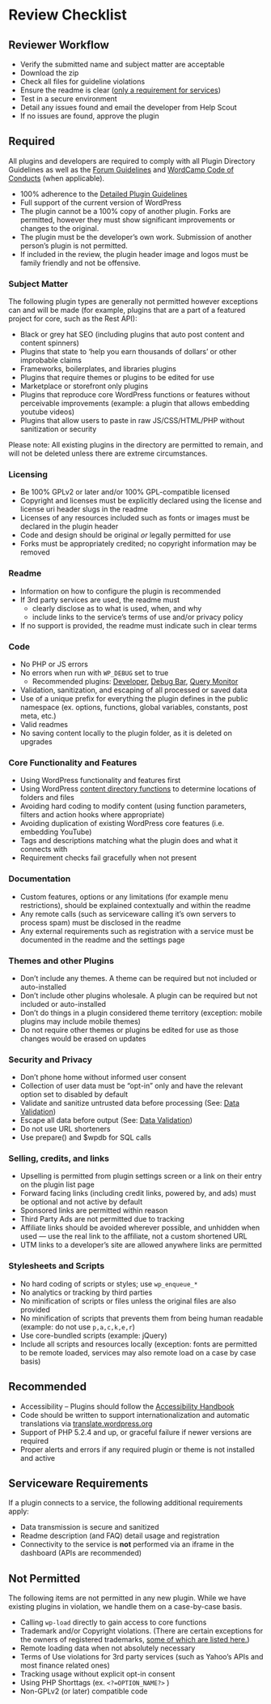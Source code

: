 # Review Checklist

## Reviewer Workflow

*   Verify the submitted name and subject matter are acceptable
*   Download the zip
*   Check all files for guideline violations
*   Ensure the readme is clear ([only a requirement for services](https://make.wordpress.org/plugins/handbook/performing-reviews/review-checklist/#readme))
*   Test in a secure environment
*   Detail any issues found and email the developer from Help Scout
*   If no issues are found, approve the plugin

## Required

All plugins and developers are required to comply with all Plugin Directory Guidelines as well as the [Forum Guidelines](https://wordpress.org/support/guidelines/) and [WordCamp Code of Conducts](https://make.wordpress.org/handbook/community-code-of-conduct/) (when applicable).

*   100% adherence to the [Detailed Plugin Guidelines](https://developer.wordpress.org/plugins/wordpress-org/detailed-plugin-guidelines/)
*   Full support of the current version of WordPress
*   The plugin cannot be a 100% copy of another plugin. Forks are permitted, however they must show significant improvements or changes to the original.
*   The plugin must be the developer’s own work. Submission of another person’s plugin is not permitted.
*   If included in the review, the plugin header image and logos must be family friendly and not be offensive.

### Subject Matter

The following plugin types are generally not permitted however exceptions can and will be made (for example, plugins that are a part of a featured project for core, such as the Rest API):

*   Black or grey hat SEO (including plugins that auto post content and content spinners)
*   Plugins that state to ‘help you earn thousands of dollars’ or other improbable claims
*   Frameworks, boilerplates, and libraries plugins
*   Plugins that require themes or plugins to be edited for use
*   Marketplace or storefront only plugins
*   Plugins that reproduce core WordPress functions or features without perceivable improvements (example: a plugin that allows embedding youtube videos)
*   Plugins that allow users to paste in raw JS/CSS/HTML/PHP without sanitization or security

Please note: All existing plugins in the directory are permitted to remain, and will not be deleted unless there are extreme circumstances.

### Licensing

*   Be 100% GPLv2 or later and/or 100% GPL\-compatible licensed
*   Copyright and licenses must be explicitly declared using the license and license uri header slugs in the readme
*   Licenses of any resources included such as fonts or images must be declared in the plugin header
*   Code and design should be original _or_ legally permitted for use
*   Forks must be appropriately credited; no copyright information may be removed

### Readme

*   Information on how to configure the plugin is recommended
*   If 3rd party services are used, the readme must
    *   clearly disclose as to what is used, when, and why
    *   include links to the service’s terms of use and/or privacy policy
*   If no support is provided, the readme must indicate such in clear terms

### Code

*   No PHP or JS errors
*   No errors when run with `WP_DEBUG` set to true
    *   Recommended plugins: [Developer](https://wordpress.org/plugins/developer/), [Debug Bar](https://wordpress.org/plugins/debug-bar/), [Query Monitor](https://wordpress.org/plugins/query-monitor/)
*   Validation, sanitization, and escaping of all processed or saved data
*   Use of a unique prefix for everything the plugin defines in the public namespace (ex. options, functions, global variables, constants, post meta, etc.)
*   Valid readmes
*   No saving content locally to the plugin folder, as it is deleted on upgrades

### Core Functionality and Features

*   Using WordPress functionality and features first
*   Using WordPress [content directory functions](https://codex.wordpress.org/Determining_Plugin_and_Content_Directories) to determine locations of folders and files
*   Avoiding hard coding to modify content (using function parameters, filters and action hooks where appropriate)
*   Avoiding duplication of existing WordPress core features (i.e. embedding YouTube)
*   Tags and descriptions matching what the plugin does and what it connects with
*   Requirement checks fail gracefully when not present

### Documentation

*   Custom features, options or any limitations (for example menu restrictions), should be explained contextually and within the readme
*   Any remote calls (such as serviceware calling it’s own servers to process spam) must be disclosed in the readme
*   Any external requirements such as registration with a service must be documented in the readme and the settings page

### Themes and other Plugins

*   Don’t include any themes. A theme can be required but not included or auto-installed
*   Don’t include other plugins wholesale. A plugin can be required but not included or auto-installed
*   Don’t do things in a plugin considered theme territory (exception: mobile plugins may include mobile themes)
*   Do not require other themes or plugins be edited for use as those changes would be erased on updates

### Security and Privacy

*   Don’t phone home without informed user consent
*   Collection of user data must be “opt-in” only and have the relevant option set to disabled by default
*   Validate and sanitize untrusted data before processing (See: [Data Validation](https://codex.wordpress.org/Data_Validation))
*   Escape all data before output (See: [Data Validation](https://codex.wordpress.org/Data_Validation))
*   Do not use URL shorteners
*   Use prepare() and $wpdb for SQL calls

### Selling, credits, and links

*   Upselling is permitted from plugin settings screen or a link on their entry on the plugin list page
*   Forward facing links (including credit links, powered by, and ads) must be optional and not active by default
*   Sponsored links are permitted within reason
*   Third Party Ads are not permitted due to tracking
*   Affiliate links should be avoided wherever possible, and unhidden when used — use the real link to the affiliate, not a custom shortened URL
*   UTM links to a developer’s site are allowed anywhere links are permitted

### Stylesheets and Scripts

*   No hard coding of scripts or styles; use `wp_enqueue_*`
*   No analytics or tracking by third parties
*   No minification of scripts or files unless the original files are also provided
*   No minification of scripts that prevents them from being human readable (example: do not use `p,a,c,k,e,r`)
*   Use core-bundled scripts (example: jQuery)
*   Include all scripts and resources locally (exception: fonts are permitted to be remote loaded, services may also remote load on a case by case basis)

## Recommended

*   Accessibility – Plugins should follow the [Accessibility Handbook](https://make.wordpress.org/accessibility/handbook/)
*   Code should be written to support internationalization and automatic translations via [translate.wordpress.org](https://translate.wordpress.org/)
*   Support of PHP 5.2.4 and up, or graceful failure if newer versions are required
*   Proper alerts and errors if any required plugin or theme is not installed and active

## Serviceware Requirements

If a plugin connects to a service, the following additional requirements apply:

*   Data transmission is secure and sanitized
*   Readme description (and FAQ) detail usage and registration
*   Connectivity to the service is **not** performed via an iframe in the dashboard (APIs are recommended)

## Not Permitted

The following items are not permitted in any new plugin. While we have existing plugins in violation, we handle them on a case-by-case basis.

*   Calling `wp-load` directly to gain access to core functions
*   Trademark and/or Copyright violations. (There are certain exceptions for the owners of registered trademarks, [some of which are listed here.](https://meta.trac.wordpress.org/browser/sites/trunk/wordpress.org/public_html/wp-content/plugins/plugin-directory/shortcodes/class-upload-handler.php#L613))
*   Remote loading data when not absolutely necessary
*   Terms of Use violations for 3rd party services (such as Yahoo’s APIs and most finance related ones)
*   Tracking usage without explicit opt-in consent
*   Using PHP Shorttags (ex. `<?=OPTION_NAME?>` )
*   Non-GPLv2 (or later) compatible code
